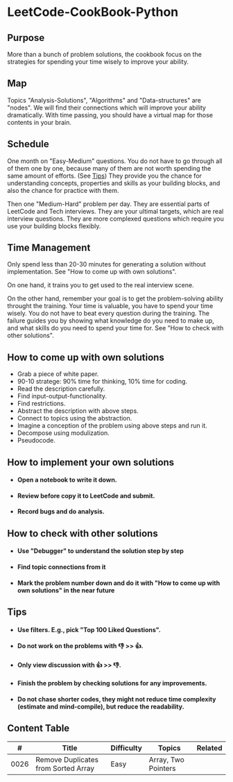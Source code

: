 # LeetCode-CookBook-Python

## Purpose
More than a bunch of problem solutions,
the cookbook focus on the strategies for spending your time wisely to improve your ability.

## Map
Topics "Analysis-Solutions", "Algorithms" and "Data-structures" are "nodes".
We will find their connections which will improve your ability dramatically.
With time passing, you should have a virtual map for those contents in your brain.

## Schedule 
One month on "Easy-Medium" questions. 
You do not have to go through all of them one by one, 
because many of them are not worth spending the same amount of efforts. (See [Tips](#tips))
They provide you the chance for understanding concepts, properties and skills as your building blocks,
and also the chance for practice with them.

Then one "Medium-Hard" problem per day. 
They are essential parts of LeetCode and Tech interviews.
They are your ultimal targets, which are real interview questions.
They are more complexed questions which require you use your building blocks flexibly.

## Time Management
Only spend less than 20-30 minutes for generating a solution without implementation.
See "How to come up with own solutions".

On one hand, 
it trains you to get used to the real interview scene.

On the other hand, 
remember your goal is to get the problem-solving ability throught the training.
Your time is valuable, you have to spend your time wisely.
You do not have to beat every question during the training. 
The failure guides you by showing what knowledge do you need to make up, 
and what skills do you need to spend your time for.
See "How to check with other solutions".

## How to come up with own solutions
* Grab a piece of white paper.
* 90-10 stratege: 90% time for thinking, 10% time for coding.
* Read the description carefully.
* Find input-output-functionality.
* Find restrictions.
* Abstract the description with above steps.
* Connect to topics using the abstraction.
* Imagine a conception of the problem using above steps and run it.
* Decompose using modulization.
* Pseudocode.


## How to implement your own solutions
- #### Open a notebook to write it down. 
- #### Review before copy it to LeetCode and submit.
- #### Record bugs and do analysis.

## How to check with other solutions
- #### Use "Debugger" to understand the solution step by step
- #### Find topic connections from it
- #### Mark the problem number down and do it with "How to come up with own solutions" in the near future

## Tips
- #### Use filters. E.g., pick "Top 100 Liked Questions".
- #### Do not work on the problems with :-1: >> :+1:. 
- #### Only view discussion with :+1: >> :-1:.
- #### Finish the problem by checking solutions for any improvements.
- #### Do not chase shorter codes, they might not reduce time complexity (estimate and mind-compile), but reduce the readability.

## Content Table

| # | Title | Difficulty | Topics |  Related |
| --- | --- | --- | --- | --- |
| 0026 | Remove Duplicates from Sorted Array | Easy | Array, Two Pointers | |
